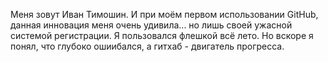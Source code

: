 Меня зовут Иван Тимошин. И при моём первом использовании GitHub, данная инновация меня очень удивила... но лишь своей ужасной системой регистрации.
Я пользовался флешкой всё лето.
Но вскоре я понял, что глубоко ошиибался, а гитхаб - двигатель прогресса.

